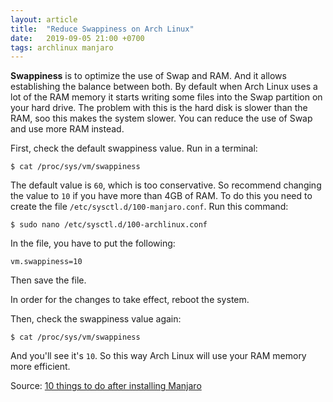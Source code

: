```yaml
---
layout: article
title:  "Reduce Swappiness on Arch Linux"
date:   2019-09-05 21:00 +0700
tags: archlinux manjaro
---
```

**Swappiness** is to optimize the use of Swap and RAM. And it allows establishing the balance between both. By default when Arch Linux uses a lot of the RAM memory it starts writing some files into the Swap partition on your hard drive. The problem with this is the hard disk is slower than the RAM, soo this makes the system slower. You can reduce the use of Swap and use more RAM instead.

First, check the default swappiness value. Run in a terminal:

```
$ cat /proc/sys/vm/swappiness
```

The default value is `60`, which is too conservative. So recommend changing the value to `10` if you have more than 4GB of RAM. To do this you need to create the file `/etc/sysctl.d/100-manjaro.conf`. Run this command:

```
$ sudo nano /etc/sysctl.d/100-archlinux.conf
```

In the file, you have to put the following:

```
vm.swappiness=10
```

Then save the file.

In order for the changes to take effect, reboot the system.

Then, check the swappiness value again:

```
$ cat /proc/sys/vm/swappiness
```

And you'll see it's `10`. So this way Arch Linux will use your RAM memory more efficient.

Source: [10 things to do after installing Manjaro](https://averagelinuxuser.com/10-things-to-do-after-installing-manjaro/)
